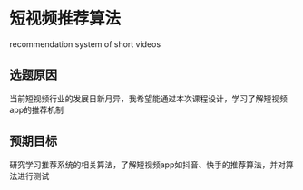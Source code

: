 # 短视频推荐算法
recommendation system of short videos

## 选题原因
当前短视频行业的发展日新月异，我希望能通过本次课程设计，学习了解短视频app的推荐机制

## 预期目标
研究学习推荐系统的相关算法，了解短视频app如抖音、快手的推荐算法，并对算法进行测试
